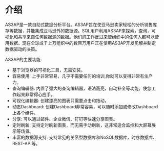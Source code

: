 # 介绍

AS3AP是一款自助式数据分析平台。AS3AP旨在使亚马逊卖家轻松的分析销售库存等数据，并能集成亚马逊外的数据源。SQL用户利用AS3AP来探索，查询，可视化和共享来自任何数据源的数据。他们的工作反过来使组织中的任何人都可以使用数据。现在全球成千上万组织中的数百万用户正在使用AS3AP开发见解并制定数据驱动的决策。

AS3AP的主要功能:
- 基于浏览器的可视化工具，无需安装。 
- 容易使用: 上手非常容易，几乎不需要任何的培训,你就可以变得非常有生产力。
- 查询编辑器: 内置了强大的查询编辑器，语法高亮，自动补全等功能，使您工作起来非常得心应手。
- 可视化编辑器: 创建漂亮的图表只需要点击和拖动，
- 动态Dashboard: 创建Dashboard非常容易，可以随时添加或修改Dashboard上各个组件。
- 分享: 可以通过邮件、企业微信、钉钉等快速分享图表。
- 定时刷新: 支持定时刷新图表，而无需手动刷新，这非常适合监控和大屏幕展示等场景。
- 丰富的数据源支持: 支持常见的关系型数据库和NoSQL数据库，时序数据库、REST-API等。


